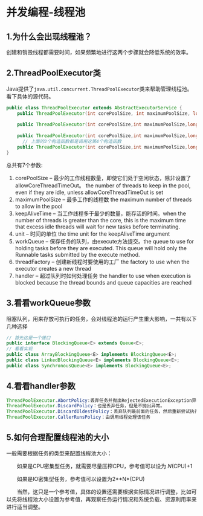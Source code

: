 # 并发编程-线程池



## 1.为什么会出现线程池？

创建和销毁线程都需要时间，如果频繁地进行这两个步骤就会降低系统的效率。

## 2.ThreadPoolExecutor类

Java提供了`java.util.concurrent.ThreadPoolExecutor`类来帮助管理线程池。看下具体的源代码。

```java
public class ThreadPoolExecutor extends AbstractExecutorService {
  	public ThreadPoolExecutor(int corePoolSize, int maximumPoolSize, long keepAliveTime, TimeUnit unit, BlockingQueue<Runnable> workQueue);
    
    public ThreadPoolExecutor(int corePoolSize,int maximumPoolSize,long keepAliveTime,TimeUnit unit, BlockingQueue<Runnable> workQueue,ThreadFactory threadFactory);
 
    public ThreadPoolExecutor(int corePoolSize,int maximumPoolSize,long keepAliveTime,TimeUnit unit, BlockingQueue<Runnable> workQueue,RejectedExecutionHandler handler);
 	  // 上面的3个构造函数都是调用这第4个构造函数
    public ThreadPoolExecutor(int corePoolSize,int maximumPoolSize,long keepAliveTime,TimeUnit unit, BlockingQueue<Runnable> workQueue,ThreadFactory threadFactory,RejectedExecutionHandler handler);
}
```

总共有7个参数:

1. corePoolSize – 最少的工作线程数量，即使它们处于空闲状态，除非设置了allowCoreThreadTimeOut。 the number of threads to keep in the pool, even if they are idle, unless allowCoreThreadTimeOut is set
2. maximumPoolSize – 最多工作的线程数 the maximum number of threads to allow in the pool 
3. keepAliveTime – 当工作线程多于最少的数量，能存活的时间。when the number of threads is greater than the core, this is the maximum time that excess idle threads will wait for new tasks before terminating.
4. unit – 时间的单位 the time unit for the keepAliveTime argument
5. workQueue – 保存任务的队列，由execute方法提交。the queue to use for holding tasks before they are executed. This queue will hold only the Runnable tasks submitted by the execute method.
6. threadFactory – 创建新线程时要使用的工厂 the factory to use when the executor creates a new thread
7. handler – 超过队列时如何处理任务 the handler to use when execution is blocked because the thread bounds and queue capacities are reached

## 3.看看workQueue参数

阻塞队列，用来存放可执行的任务，会对线程池的运行产生重大影响，一共有以下几种选择

```java
// 首先这是一个接口
public interface BlockingQueue<E> extends Queue<E>;   
// 看看实现
public class ArrayBlockingQueue<E> implements BlockingQueue<E>;
public class LinkedBlockingQueue<E> implements BlockingQueue<E>;
public class SynchronousQueue<E> implements BlockingQueue<E>;
```

## 4.看看handler参数

```java
ThreadPoolExecutor.AbortPolicy:丢弃任务并抛出RejectedExecutionException异常。 
ThreadPoolExecutor.DiscardPolicy：也是丢弃任务，但是不抛出异常。 
ThreadPoolExecutor.DiscardOldestPolicy：丢弃队列最前面的任务，然后重新尝试执行任务（重复此过程）
ThreadPoolExecutor.CallerRunsPolicy：由调用线程处理该任务 
```



## 5.如何合理配置线程池的大小

一般需要根据任务的类型来配置线程池大小：

　　如果是CPU密集型任务，就需要尽量压榨CPU，参考值可以设为 *N*(CPU)+1

　　如果是IO密集型任务，参考值可以设置为2**N*(CPU)

　　当然，这只是一个参考值，具体的设置还需要根据实际情况进行调整，比如可以先将线程池大小设置为参考值，再观察任务运行情况和系统负载、资源利用率来进行适当调整。